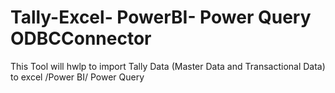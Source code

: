 # Tally-Excel- PowerBI- Power Query ODBCConnector

This Tool will hwlp to import Tally Data (Master Data and Transactional Data) to excel /Power BI/ Power Query
